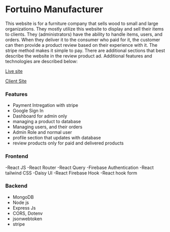 # Fortuino Manufacturer

This website is for a furniture company that sells wood to small and large organizations. They mostly utilize this website to display and sell their items to clients. They (administrators) have the ability to handle items, users, and orders. When they deliver it to the consumer who paid for it, the customer can then provide a product review based on their experience with it. The stripe method makes it simple to pay. There are additional sections that best describe the website in the review product ad. Additional features and technologies are described below:

[Live site](https://fortunio-timber.web.app/)

[Client Site](https://github.com/mdsaharshital/wood-manufacturer-client)

### Features

- Payment Intregation with stripe
- Google Sign In
- Dashboard for admin only
- managing a product to database
- Managing users, and their orders
- Admin Role and normal user
- profile section that updates with database
- review products only for paid and delivered products

### Frontend

-React JS
-React Router
-React Query
-Firebase Authentication
-React tailwind CSS
-Daisy UI
-React Firebase Hook
-React hook form

### Backend

- MongoDB
- Node js
- Express Js
- CORS, Dotenv
- jsonwebtoken
- stripe

